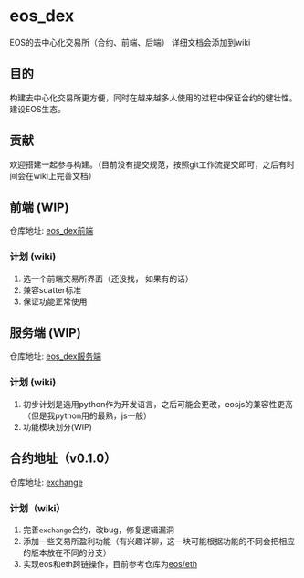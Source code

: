 # eos_dex
EOS的去中心化交易所（合约、前端、后端）
详细文档会添加到wiki

## 目的
构建去中心化交易所更方便，同时在越来越多人使用的过程中保证合约的健壮性。建设EOS生态。

## 贡献
欢迎搭建一起参与构建。（目前没有提交规范，按照git工作流提交即可，之后有时间会在wiki上完善文档）

## 前端 (WIP)
仓库地址:  [eos_dex前端](https://github.com/GiggleAll/eos_dex_front_end)

### 计划 (wiki)
1. 选一个前端交易所界面（还没找， 如果有的话）
2. 兼容scatter标准
3. 保证功能正常使用

## 服务端 (WIP)
仓库地址: [eos_dex服务端](https://github.com/GiggleAll/eos_dex_service)

### 计划 (wiki)
1. 初步计划是选用python作为开发语言，之后可能会更改，eosjs的兼容性更高（但是我python用的最熟，js一般）
2. 功能模块划分(WIP)

## 合约地址（v0.1.0）
仓库地址: [exchange](https://github.com/GiggleAll/exchange)

### 计划（wiki）
1. 完善`exchange`合约，改bug，修复逻辑漏洞
2. 添加一些交易所盈利功能（有兴趣详聊，这一块可能根据功能的不同会把相应的版本放在不同的分支）
3. 实现eos和eth跨链操作，目前参考仓库为[eos/eth](https://github.com/GiggleAll/Ethereum-EOS-cross-chain-token-exchange-example)

